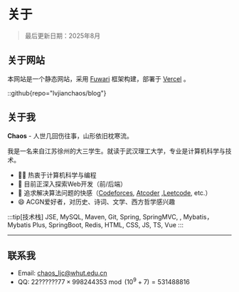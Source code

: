 # 关于

> 最后更新日期：2025年8月

## 关于网站

本网站是一个静态网站，采用 [Fuwari](https://github.com/saicaca/fuwari) 框架构建，部署于 [Vercel](https://vercel.com/) 。

::github{repo="lvjianchaos/blog"}

## 关于我

**Chaos** - 人世几回伤往事，山形依旧枕寒流。

我是一名来自江苏徐州的大三学生。就读于武汉理工大学，专业是计算机科学与技术。

- 👨‍💻 热衷于计算机科学与编程
- 🔭 目前正深入探索Web开发（前/后端）
- 🧠 追求解决算法问题的快感（[Codeforces](https://codeforces.com/), [Atcoder](https://atcoder.jp/) ,[Leetcode](https://leetcode.cn/), etc.）
- 😄 ACGN爱好者，对历史、诗词、文学、西方哲学感兴趣

:::tip[技术栈]
JSE, MySQL, Maven, Git, Spring, SpringMVC, , Mybatis，Mybatis Plus, SpringBoot, Redis, HTML, CSS, JS, TS, Vue
:::

---

## 联系我

- Email: [chaos_ljc@whut.edu.cn](mailto:chaos_ljc@whut.edu.cn) 
- QQ: $\text{22??????77} \times 998244353\bmod (10^9+7)=531488816$